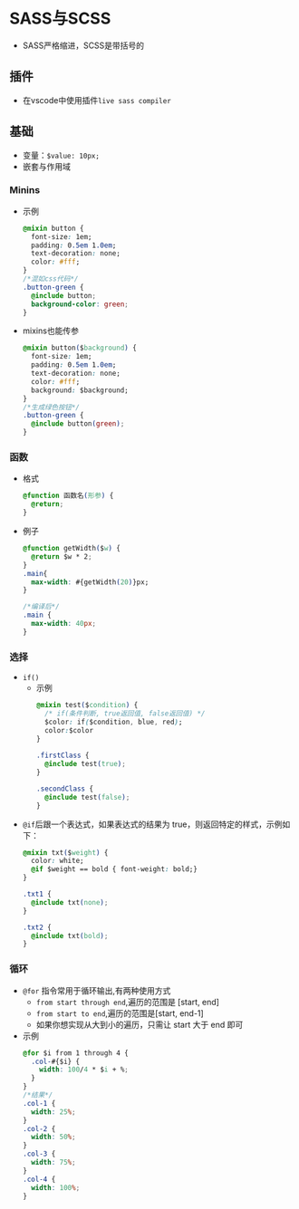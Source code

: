 # SASS与SCSS
- SASS严格缩进，SCSS是带括号的

## 插件
- 在vscode中使用插件`live sass compiler`
  
## 基础
- 变量：`$value: 10px;`
- 嵌套与作用域


### Minins
- 示例
  ```css
  @mixin button {  
    font-size: 1em;  
    padding: 0.5em 1.0em;  
    text-decoration: none;  
    color: #fff;  
  }
  /*混如css代码*/ 
  .button-green {  
    @include button;  
    background-color: green;  
  }
  ```
- mixins也能传参
  ```css
  @mixin button($background) {  
    font-size: 1em;  
    padding: 0.5em 1.0em;  
    text-decoration: none;  
    color: #fff;  
    background: $background;  
  }
  /*生成绿色按钮*/
  .button-green {  
    @include button(green);  
  }
  ```

### 函数
- 格式
  ```css
  @function 函数名(形参) {
    @return;
  }
  ```
- 例子
  ```css
  @function getWidth($w) {
    @return $w * 2;
  }
  .main{
    max-width: #{getWidth(20)}px;
  }

  /*编译后*/
  .main {
    max-width: 40px;
  }
  ```
### 选择
- `if()`
  * 示例
    ```css
    @mixin test($condition) { 
      /* if(条件判断, true返回值, false返回值) */
      $color: if($condition, blue, red); 
      color:$color 
    }
      
    .firstClass { 
      @include test(true); 
    } 
    
    .secondClass { 
      @include test(false); 
    }
    ```
- `@if`后跟一个表达式，如果表达式的结果为 true，则返回特定的样式，示例如下：
  ```css
  @mixin txt($weight) { 
    color: white; 
    @if $weight == bold { font-weight: bold;} 
  } 
  
  .txt1 { 
    @include txt(none); 
  } 
  
  .txt2 { 
    @include txt(bold); 
  }
  ```
### 循环
- `@for` 指令常用于循环输出,有两种使用方式
  * `from start through end`,遍历的范围是 [start, end]
  * `from start to end`,遍历的范围是[start, end-1]
  * 如果你想实现从大到小的遍历，只需让 start 大于 end 即可
- 示例
  ```css
  @for $i from 1 through 4 { 
    .col-#{$i} { 
      width: 100/4 * $i + %;
    } 
  }
  /*结果*/ 
  .col-1 { 
    width: 25%; 
  } 
  .col-2 { 
    width: 50%; 
  } 
  .col-3 { 
    width: 75%; 
  } 
  .col-4 { 
    width: 100%; 
  }
  ```